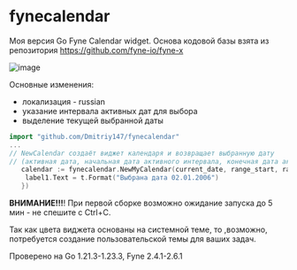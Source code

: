 # fynecalendar
Моя версия Go Fyne Calendar widget.
Основа кодовой базы взята из репозитория
https://github.com/fyne-io/fyne-x

![image](https://github.com/user-attachments/assets/9ce5fa21-3350-4c87-a8dc-90a36e56c462)


Основные изменения:
- локализация - russian
- указание интервала активных дат для выбора
- выделение текущей выбранной даты


```go
import "github.com/Dmitriy147/fynecalendar"
...
// NewCalendar создаёт виджет календаря и возвращает выбранную дату
// (активная дата, начальная дата активного интервала, конечная дата активного интервала)
   calendar := fynecalendar.NewMyCalendar(current_date, range_start, range_end, func(t time.Time) {
	label1.Text = t.Format("Выбрана дата 02.01.2006")
   })
```

**ВНИМАНИЕ!!!**! При первой сборке возможно ожидание запуска до 5 мин - не спешите с Ctrl+C.

Так как цвета виджета основаны на системной теме, то ,возможно, потребуется создание пользовательской темы для ваших задач.

Проверено на Go 1.21.3-1.23.3, Fyne 2.4.1-2.6.1
